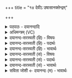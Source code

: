 +++
title = "१४ देवीऽ उषासानक्तेन्द्रम्"

+++
<details><summary>पदपाठः - दयानन्दादि</summary>

दे॒वी इति॑ दे॒वी। उ॒षासा॒नक्ता॑। उ॒षसा॒नक्तेन्यु॒षसा॒ऽनक्ता॑। इन्द्र॑म्। य॒ज्ञे। प्र॒य॒तीति॑। प्रऽय॒ति। अ॒ह्वे॒ता॒म्। दैवीः॑। विशः॑। प्र। अ॒या॒सि॒ष्टा॒म्। सुप्री॑ते॒ इति॒ सुऽप्री॑ते। सुधि॑ते॒ इति॒ सुऽधि॑ते॒। व॒सु॒वन॒ इति॑ वसु॒ऽवने॑। व॒सु॒धेय॒स्येति॑ वसु॒ऽधेय॑स्य। वी॒ता॒म्। यज॑। १४।
</details>

<details><summary>अधिमन्त्रम् (VC)</summary>

- अहोरात्रे देवते
- अश्विनावृषी
- स्वराट्पङ्क्तिः
- पञ्चमः
</details>

<details><summary>दयानन्द-सरस्वती (हि) - विषयः</summary>

फिर उसी विषय को अगले मन्त्र में कहा है ॥
</details>

<details><summary>दयानन्द-सरस्वती (हि) - पदार्थः</summary>

पदार्थान्वयभाषाः -  हे विद्वन् ! जैसे (सुप्रीते) सुन्दर प्रीति के हेतु (सुधिते) अच्छे हितकारी (देवी) प्रकाशमान (उषासानक्ता) रात-दिन (प्रयति) प्रयत्न के निमित्त (यज्ञे) सङ्गति के योग्य यज्ञ आदि व्यवहार में (इन्द्रम्) परमैश्वर्ययुक्त यजमान को (अह्वेताम्) शब्द व्यवहार कराते (वसुधेयस्य) जिसमें धन धारण हो, उस खजाने के (वसुवने) धन विभाग में (दैवीः) न्यायकारी विद्वानों की इन (विशः) प्रजाओं को (प्र, अयासिष्टाम्) प्राप्त होते हैं और सब जगत् को (वीताम्) प्राप्त हो, वैसे आप (यज) यज्ञ कीजिये ॥१४ ॥
</details>

<details><summary>दयानन्द-सरस्वती (हि) - भावार्थः</summary>

भावार्थभाषाः -  इस मन्त्र में वाचकलुप्तोपमालङ्कार है। हे मनुष्यो ! जैसे दिन-रात नियम से वर्त्तकर प्राणियों को शब्दादि व्यवहार कराते हैं, वैसे तुम लोग नियम से वर्त्तकर प्रजाओं को आनन्द दे सुखी करो ॥१४ ॥
</details>

<details><summary>दयानन्द-सरस्वती (सं) - विषयः</summary>

पुनस्तमेव विषयमाह ॥
</details>

<details><summary>दयानन्द-सरस्वती (सं) - पदार्थः</summary>

पदार्थान्वयभाषाः -  हे विद्वन् ! यथा सुप्रीते सुधिते देवी उषासानक्ता प्रयति यज्ञ इन्द्रमह्वेतां वसुधेयस्य वसुवने दैवीर्विशः प्रायासिष्टां सर्वं जगद्वीतां व्याप्नुतां तथा यज ॥१४ ॥
</details>

<details><summary>दयानन्द-सरस्वती (सं) - भावार्थः</summary>

भावार्थभाषाः -  अत्र वाचकलुप्तोपमालङ्कारः। हे मनुष्याः ! यथाऽहर्निशं नियमेन वर्त्तित्वा प्राणिनो व्यवहारयति तथा यूयं नियमेन वर्त्तित्वा प्रजा आनन्द्य सुखयत ॥१४ ॥
</details>

<details><summary>सविता जोशी ← दयानन्दः (म) - भावार्थः</summary>

भावार्थभाषाः -  या मंत्रात वाचकलुप्तोपमालंकार आहे. हे माणसांनो ! जसे दिवस व रात्र नियमात राहून प्राण्यांकडून शाब्दिक व्यवहार पार पाडण्यास मदत करतात तसे तुम्ही नियमात राहून प्रजेला आनंद देऊन सुखी करा.
</details>